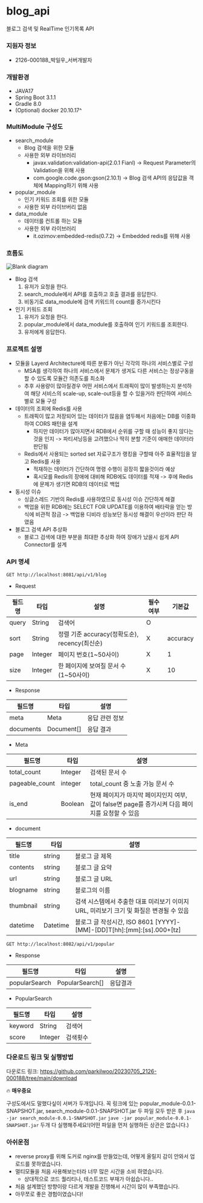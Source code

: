 # blog_api
블로그 검색 및 RealTime 인기목록 API

### 지원자 정보
* 2126-000188_박일우_서버개발자

### 개발환경
* JAVA17
* Spring Boot 3.1.1
* Gradle 8.0
* (Optional) docker 20.10.17^


### MultiModule 구성도
* search_module
  * Blog 검색을 위한 모듈
  * 사용한 외부 라이브러리
    * javax.validation:validation-api(2.0.1 Fianl) -> Request Parameter의 Validation을 위해 사용
    * com.google.code.gson:gson(2.10.1) -> Blog 검색 API의 응답값을 객체에 Mapping하기 위해 사용
* popular_module
  * 인기 키워드 조회를 위한 모듈
  * 사용한 외부 라이브버리 없음
* data_module
  * 데이터를 컨트롤 하는 모듈
  * 사용한 외부 라이브러리
    * it.ozimov:embedded-redis(0.7.2) -> Embedded redis를 위해 사용

### 흐름도
![Blank diagram](https://github.com/parkilwoo/blog_api/assets/56834479/b0caa848-f2f2-4677-877c-46b7f9d3abcd)
* Blog 검색
  1. 유저가 요청을 한다.
  2. search_module에서 API를 호출하고 호출 결과를 응답한다.
  3. 비동기로 data_module에 검색 키워드의 count를 증가시킨다
* 인기 키워드 조회
  1. 유저가 요청을 한다.
  2. popular_module에서 data_module를 호출하여 인기 키워드를 조회한다.
  3. 유저에게 응답한다.
 
### 프로젝트 설명
* 모듈을 Layerd Architecture에 따른 분류가 아닌 각각의 하나의 서비스별로 구성
  * MSA를 생각하여 하나의 서비스에서 문제가 생겨도 다른 서비스는 정상구동을 할 수 있도록 모듈간 의존도를 최소화
  * 추후 사용량이 많아질경우 어떤 서비스에서 트래픽이 많이 발생하는지 분석하여 해당 서비스의 scale-up, scale-out등을 할 수 있을거라 판단하여 서비스별로 모듈 구성
* 데이터의 조회에 Redis를 사용
  * 트래픽이 많고 저장되어 있는 데이터가 많음을 염두해서 처음에는 DB를 이중화하여 CORS 패턴을 설계
    * 하지만 데이터가 많아지면서 RDB에서 순위를 구할 때 성능이 좋지 않다는것을 인지 -> 파티셔닝등을 고려했으나 딱히 분할 기준이 애매한 데이터라 판단됨
  * Redis에서 사용되는 sorted set 자료구조가 랭킹을 구할때 아주 효율적임을 알고 Redis를 사용
    * 적재하는 데이터가 간단하여 명령 수행이 굉장히 짧을것이라 예상
    * 혹시모를 Redis의 장애에 대비해 RDB에도 데이터를 적재 -> 후에 Redis에 문제가 생기면 RDB의 데이터로 백업
* 동시성 이슈
   * 싱글스레드 기반의 Redis를 사용하였므로 동시성 이슈 간단하게 해결
   * 백업을 위한 RDB에는 SELECT FOR UPDATE를 이용하여 배타락을 얻는 방식에 비관적 잠금 -> 백업용 디비라 성능보단 동시성 해결이 우선이라 판단 하였음
* 블로그 검색 API 추상화
   * 블로그 검색에 대한 부분을 최대한 추상화 하여 장애가 났을시 쉽게 API Connector를 설계

### API 명세

```GET http://localhost:8081/api/v1/blog```
* Request

| 필드명 | 타입 | 설명 | 필수 여부 | 기본값 |
| --- | --- | --- | --- | --- |
| query | String | 검색어 | O | |
| sort | String | 정렬 기준 accuracy(정확도순), recency(최신순) | X | accuracy |
| page | Integer | 페이지 번호(1~50사이) | X | 1 |
| size | Integer | 한 페이지에 보여질 문서 수(1~50사이) | X | 10 |

* Response

| 필드명 | 타입 | 설명 |
| --- | --- | --- |
| meta | Meta | 응답 관련 정보 |
| documents | Document[] | 응답 결과 |

* Meta

| 필드명 | 타입 | 설명 |
| --- | --- | --- |
| total_count | Integer | 검색된 문서 수 |
| pageable_count | integer | total_count 중 노출 가능 문서 수 |
| is_end | Boolean | 현재 페이지가 마지막 페이지인지 여부, 값이 false면 page를 증가시켜 다음 페이지를 요청할 수 있음 |

* document

| 필드명       | 타입   | 설명                      |
|-----------| ------ | ------------------------- |
| title     | string | 블로그 글 제목                 |
| contents  | string | 블로그 글 요약                 |
| url       | string | 블로그 글 URL                  |
| blogname  | string | 블로그의 이름               |
| thumbnail | string | 검색 시스템에서 추출한 대표 미리보기 이미지 URL, 미리보기 크기 및 화질은 변경될 수 있음        |
| datetime  | Datetime | 블로그 글 작성시간, ISO 8601 [YYYY]-[MM]-[DD]T[hh]:[mm]:[ss].000+[tz]            |


```GET http://localhost:8082/api/v1/popular```
* Response

| 필드명 | 타입 | 설명 |
| --- | --- | --- |
| popularSearch | PopularSearch[] | 응답결과 |

* PopularSearch


| 필드명 | 타입 | 설명 |
| --- | --- | --- |
| keyword | String | 검색어 |
| score | Integer | 검색횟수 |


### 다운로드 링크 및 실행방법

다운로드 링크: https://github.com/parkilwoo/20230705_2126-000188/tree/main/download

🔥 **매우중요**

구성도에서도 말했다싶이 서버가 두개입니다. 꼭 링크에 있는 popular_module-0.0.1-SNAPSHOT.jar, search_module-0.0.1-SNAPSHOT.jar 두 파일 모두 받은 후
``` java -jar search_module-0.0.1-SNAPSHOT.jar ```
``` jave -jar popular_module-0.0.1-SNAPSHOT.jar ```
두개 다 실행해주세요!(어떤 파일을 먼저 실행하든 상관은 없습니다.)


### 아쉬운점

* reverse proxy를 위해 도커로 nginx를 만들었는데, 어떻게 올릴지 감이 안와서 업로드를 못하였습니다.
* 멀티모듈을 처음 사용해보는터라 너무 많은 시간을 소비 하였습니다.
  * 상대적으로 코드 퀄리티나, 테스트코드 부재가 아쉽습니다..
* 처음 설계했던 방향이랑 다르게 개발을 진행해서 시간이 많이 부족했습니다.
* 아무쪼로 좋은 경험이였습니다!
